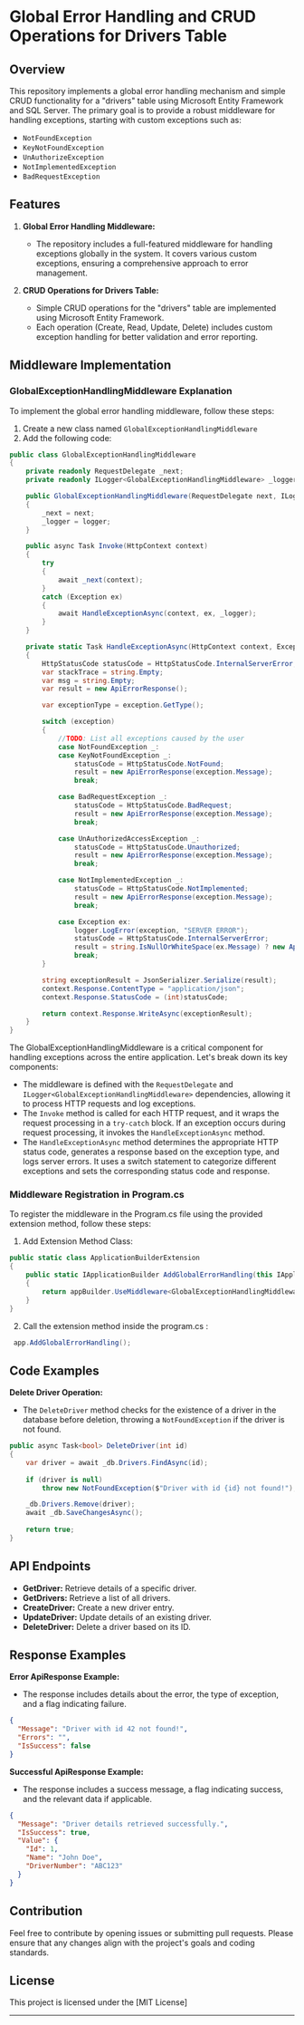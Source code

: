 
# Global Error Handling and CRUD Operations for Drivers Table

## Overview

This repository implements a global error handling mechanism and simple CRUD functionality for a "drivers" table using Microsoft Entity Framework and SQL Server. The primary goal is to provide a robust middleware for handling exceptions, starting with custom exceptions such as:

- `NotFoundException`
- `KeyNotFoundException`
- `UnAuthorizeException`
- `NotImplementedException`
- `BadRequestException`

## Features

1. **Global Error Handling Middleware:**
   - The repository includes a full-featured middleware for handling exceptions globally in the system. It covers various custom exceptions, ensuring a comprehensive approach to error management.

2. **CRUD Operations for Drivers Table:**
   - Simple CRUD operations for the "drivers" table are implemented using Microsoft Entity Framework.
   - Each operation (Create, Read, Update, Delete) includes custom exception handling for better validation and error reporting.
## Middleware Implementation
### GlobalExceptionHandlingMiddleware Explanation

To implement the global error handling middleware, follow these steps:
1. Create a new class named `GlobalExceptionHandlingMiddleware`
2. Add the following code:

```csharp
public class GlobalExceptionHandlingMiddleware
{
    private readonly RequestDelegate _next;
    private readonly ILogger<GlobalExceptionHandlingMiddleware> _logger;

    public GlobalExceptionHandlingMiddleware(RequestDelegate next, ILogger<GlobalExceptionHandlingMiddleware> logger)
    {
        _next = next;
        _logger = logger;
    }

    public async Task Invoke(HttpContext context)
    {
        try
        {
            await _next(context);
        }
        catch (Exception ex)
        {
            await HandleExceptionAsync(context, ex, _logger);
        }
    }

    private static Task HandleExceptionAsync(HttpContext context, Exception exception, ILogger<GlobalExceptionHandlingMiddleware> logger)
    {
        HttpStatusCode statusCode = HttpStatusCode.InternalServerError;
        var stackTrace = string.Empty;
        var msg = string.Empty;
        var result = new ApiErrorResponse();

        var exceptionType = exception.GetType();

        switch (exception)
        {
            //TODO: List all exceptions caused by the user
            case NotFoundException _:
            case KeyNotFoundException _:
                statusCode = HttpStatusCode.NotFound;
                result = new ApiErrorResponse(exception.Message);
                break;

            case BadRequestException _:
                statusCode = HttpStatusCode.BadRequest;
                result = new ApiErrorResponse(exception.Message);
                break;

            case UnAuthorizedAccessException _:
                statusCode = HttpStatusCode.Unauthorized;
                result = new ApiErrorResponse(exception.Message);
                break;

            case NotImplementedException _:
                statusCode = HttpStatusCode.NotImplemented;
                result = new ApiErrorResponse(exception.Message);
                break;

            case Exception ex:
                logger.LogError(exception, "SERVER ERROR");
                statusCode = HttpStatusCode.InternalServerError;
                result = string.IsNullOrWhiteSpace(ex.Message) ? new ApiErrorResponse("Error") : new ApiErrorResponse(ex.Message);
                break;
        }

        string exceptionResult = JsonSerializer.Serialize(result);
        context.Response.ContentType = "application/json";
        context.Response.StatusCode = (int)statusCode;

        return context.Response.WriteAsync(exceptionResult);
    }
}
```
The GlobalExceptionHandlingMiddleware is a critical component for handling exceptions across the entire application. Let's break down its key components:
- The middleware is defined with the `RequestDelegate` and `ILogger<GlobalExceptionHandlingMiddleware>` dependencies, allowing it to process HTTP requests and log exceptions.
- The `Invoke` method is called for each HTTP request, and it wraps the request processing in a `try-catch` block. If an exception occurs during request processing, it invokes the `HandleExceptionAsync` method.
- The `HandleExceptionAsync` method determines the appropriate HTTP status code, generates a response based on the exception type, and logs server errors. It uses a switch statement to categorize different exceptions and sets the corresponding status code and response.

### Middleware Registration in Program.cs
To register the middleware in the Program.cs file using the provided extension method, follow these steps:
1. Add Extension Method Class:
```csharp
public static class ApplicationBuilderExtension
{
    public static IApplicationBuilder AddGlobalErrorHandling(this IApplicationBuilder appBuilder)
    {
        return appBuilder.UseMiddleware<GlobalExceptionHandlingMiddleware>();
    }
}
```
2. Call the extension method inside the program.cs :
```csharp
 app.AddGlobalErrorHandling();
```


## Code Examples

**Delete Driver Operation:**
- The `DeleteDriver` method checks for the existence of a driver in the database before deletion, throwing a `NotFoundException` if the driver is not found.

```csharp
public async Task<bool> DeleteDriver(int id)
{
    var driver = await _db.Drivers.FindAsync(id);
    
    if (driver is null)
        throw new NotFoundException($"Driver with id {id} not found!");

    _db.Drivers.Remove(driver);
    await _db.SaveChangesAsync();
    
    return true;
}
```

## API Endpoints

- **GetDriver:** Retrieve details of a specific driver.
- **GetDrivers:** Retrieve a list of all drivers.
- **CreateDriver:** Create a new driver entry.
- **UpdateDriver:** Update details of an existing driver.
- **DeleteDriver:** Delete a driver based on its ID.

## Response Examples

**Error ApiResponse Example:**
- The response includes details about the error, the type of exception, and a flag indicating failure.
```json
{
  "Message": "Driver with id 42 not found!",
  "Errors": "",
  "IsSuccess": false
}
```

**Successful ApiResponse Example:**
- The response includes a success message, a flag indicating success, and the relevant data if applicable.
```json
{
  "Message": "Driver details retrieved successfully.",
  "IsSuccess": true,
  "Value": {
    "Id": 1,
    "Name": "John Doe",
    "DriverNumber": "ABC123"
  }
}
```


## Contribution

Feel free to contribute by opening issues or submitting pull requests. Please ensure that any changes align with the project's goals and coding standards.

## License

This project is licensed under the [MIT License]

---

